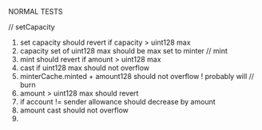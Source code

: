 NORMAL TESTS

// setCapacity
1. set capacity should revert if capacity > uint128 max
2. capacity set of uint128 max should be max set to minter
// mint
3. mint should revert if amount > uint128 max
4. cast if uint128 max should not overflow
5. minterCache.minted + amount128 should not overflow ! probably will
// burn
6. amount > uint128 max should revert
7. if account != sender allowance should decrease by amount
8. amount cast should not overflow
9. 
